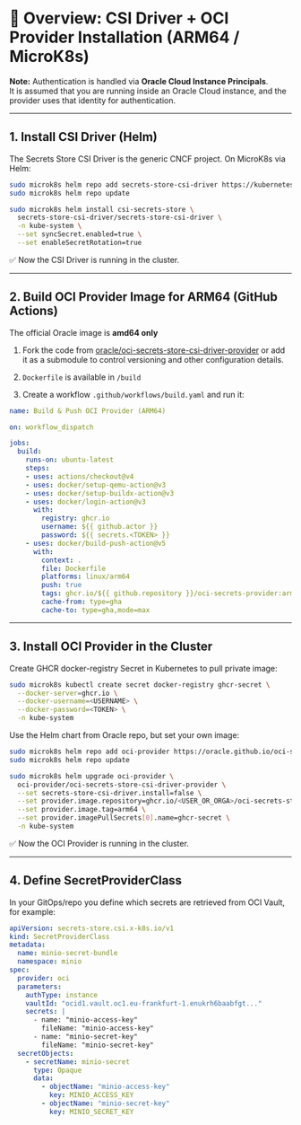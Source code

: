 # 🔹 Overview: CSI Driver + OCI Provider Installation (ARM64 / MicroK8s)

**Note:** Authentication is handled via **Oracle Cloud Instance Principals**.  
It is assumed that you are running inside an Oracle Cloud instance, and the provider uses that identity for authentication.

---

## 1. Install CSI Driver (Helm)

The Secrets Store CSI Driver is the generic CNCF project.
On MicroK8s via Helm:

```bash
sudo microk8s helm repo add secrets-store-csi-driver https://kubernetes-sigs.github.io/secrets-store-csi-driver/charts
sudo microk8s helm repo update

sudo microk8s helm install csi-secrets-store \
  secrets-store-csi-driver/secrets-store-csi-driver \
  -n kube-system \
  --set syncSecret.enabled=true \
  --set enableSecretRotation=true
```

✅ Now the CSI Driver is running in the cluster.

---

## 2. Build OCI Provider Image for ARM64 (GitHub Actions)

The official Oracle image is **amd64 only**

1. Fork the code from [oracle/oci-secrets-store-csi-driver-provider](https://github.com/oracle/oci-secrets-store-csi-driver-provider) or add it as a submodule to control versioning and other configuration details.

2. `Dockerfile` is available in `/build`

3. Create a workflow `.github/workflows/build.yaml` and run it:

```yaml
name: Build & Push OCI Provider (ARM64)

on: workflow_dispatch

jobs:
  build:
    runs-on: ubuntu-latest
    steps:
    - uses: actions/checkout@v4
    - uses: docker/setup-qemu-action@v3
    - uses: docker/setup-buildx-action@v3
    - uses: docker/login-action@v3
      with:
        registry: ghcr.io
        username: ${{ github.actor }}
        password: ${{ secrets.<TOKEN> }}
    - uses: docker/build-push-action@v5
      with:
        context: .
        file: Dockerfile
        platforms: linux/arm64
        push: true
        tags: ghcr.io/${{ github.repository }}/oci-secrets-provider:arm64
        cache-from: type=gha
        cache-to: type=gha,mode=max
```

---

## 3. Install OCI Provider in the Cluster

Create GHCR docker-registry Secret in Kubernetes to pull private image:

```bash
sudo microk8s kubectl create secret docker-registry ghcr-secret \
  --docker-server=ghcr.io \
  --docker-username=<USERNAME> \
  --docker-password=<TOKEN> \
  -n kube-system
```

Use the Helm chart from Oracle repo, but set your own image:

```bash
sudo microk8s helm repo add oci-provider https://oracle.github.io/oci-secrets-store-csi-driver-provider/charts
sudo microk8s helm repo update

sudo microk8s helm upgrade oci-provider \
  oci-provider/oci-secrets-store-csi-driver-provider \
  --set secrets-store-csi-driver.install=false \
  --set provider.image.repository=ghcr.io/<USER_OR_ORGA>/oci-secrets-store-csi-driver-provider/oci-secrets-provider \
  --set provider.image.tag=arm64 \
  --set provider.imagePullSecrets[0].name=ghcr-secret \
  -n kube-system
```

✅ Now the OCI Provider is running in the cluster.

---

## 4. Define SecretProviderClass

In your GitOps/repo you define which secrets are retrieved from OCI Vault, for example:

```yaml
apiVersion: secrets-store.csi.x-k8s.io/v1
kind: SecretProviderClass
metadata:
  name: minio-secret-bundle
  namespace: minio
spec:
  provider: oci
  parameters:
    authType: instance
    vaultId: "ocid1.vault.oc1.eu-frankfurt-1.enukrh6baabfgt..."
    secrets: |
      - name: "minio-access-key"
        fileName: "minio-access-key"
      - name: "minio-secret-key"
        fileName: "minio-secret-key"
  secretObjects:
    - secretName: minio-secret
      type: Opaque
      data:
        - objectName: "minio-access-key"
          key: MINIO_ACCESS_KEY
        - objectName: "minio-secret-key"
          key: MINIO_SECRET_KEY
```
